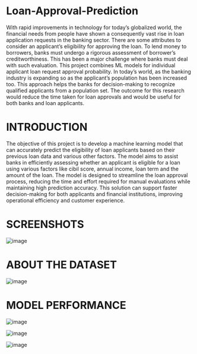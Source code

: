 # Loan-Approval-Prediction

With rapid improvements in technology for today’s globalized world, the financial needs from people 
have shown a consequently vast rise in loan application requests in the banking sector. There are some 
attributes to consider an applicant’s eligibility for approving the loan. To lend money to borrowers, 
banks must undergo a rigorous assessment of borrower’s creditworthiness. This has been a major 
challenge where banks must deal with such evaluation. This project combines ML models for 
individual applicant loan request approval probability. In today’s world, as the banking industry is 
expanding so as the applicant’s population has been increased too. This approach helps the banks for 
decision-making to recognize qualified applicants from a population set. The outcome for this research 
would reduce the time taken for loan approvals and would be useful for both banks and loan applicants. 


# **INTRODUCTION**

The objective of this project is to develop a machine learning model that can accurately predict the 
eligibility of loan applicants based on their previous loan data and various other factors. The model 
aims to assist banks in efficiently assessing whether an applicant is eligible for a loan using various 
factors like cibil score, annual income, loan term and the amount of the loan. The model is designed to 
streamline the loan approval process, reducing the time and effort required for manual evaluations 
while maintaining high prediction accuracy. This solution can support faster decision-making for both 
applicants and financial institutions, improving operational efficiency and customer experience. 

# **SCREENSHOTS**
![image](https://github.com/user-attachments/assets/38232ff6-1535-48ce-a2e6-0e199fffbb91)

# **ABOUT THE DATASET**
![image](https://github.com/user-attachments/assets/3c0c48d3-eb58-4edf-835b-0d5fec0af3a0)

# **MODEL PERFORMANCE**
![image](https://github.com/user-attachments/assets/4dde3ada-46a5-4d97-99f9-ae02794b0945)

![image](https://github.com/user-attachments/assets/6224fd6d-c2e1-4209-9ed7-b4cc1a3325d6)

![image](https://github.com/user-attachments/assets/69055a0b-8285-4c87-8026-e9e10fa46d70)





